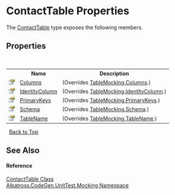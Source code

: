 # ContactTable Properties
 

The <a href="T_Albatross_CodeGen_UnitTest_Mocking_ContactTable.md">ContactTable</a> type exposes the following members.


## Properties
&nbsp;<table><tr><th></th><th>Name</th><th>Description</th></tr><tr><td>![Public property](media/pubproperty.gif "Public property")</td><td><a href="P_Albatross_CodeGen_UnitTest_Mocking_ContactTable_Columns.md">Columns</a></td><td> (Overrides <a href="P_Albatross_CodeGen_UnitTest_Mocking_TableMocking_Columns.md">TableMocking.Columns</a>.)</td></tr><tr><td>![Public property](media/pubproperty.gif "Public property")</td><td><a href="P_Albatross_CodeGen_UnitTest_Mocking_ContactTable_IdentityColumn.md">IdentityColumn</a></td><td> (Overrides <a href="P_Albatross_CodeGen_UnitTest_Mocking_TableMocking_IdentityColumn.md">TableMocking.IdentityColumn</a>.)</td></tr><tr><td>![Public property](media/pubproperty.gif "Public property")</td><td><a href="P_Albatross_CodeGen_UnitTest_Mocking_ContactTable_PrimaryKeys.md">PrimaryKeys</a></td><td> (Overrides <a href="P_Albatross_CodeGen_UnitTest_Mocking_TableMocking_PrimaryKeys.md">TableMocking.PrimaryKeys</a>.)</td></tr><tr><td>![Public property](media/pubproperty.gif "Public property")</td><td><a href="P_Albatross_CodeGen_UnitTest_Mocking_ContactTable_Schema.md">Schema</a></td><td> (Overrides <a href="P_Albatross_CodeGen_UnitTest_Mocking_TableMocking_Schema.md">TableMocking.Schema</a>.)</td></tr><tr><td>![Public property](media/pubproperty.gif "Public property")</td><td><a href="P_Albatross_CodeGen_UnitTest_Mocking_ContactTable_TableName.md">TableName</a></td><td> (Overrides <a href="P_Albatross_CodeGen_UnitTest_Mocking_TableMocking_TableName.md">TableMocking.TableName</a>.)</td></tr></table>&nbsp;
<a href="#contacttable-properties">Back to Top</a>

## See Also


#### Reference
<a href="T_Albatross_CodeGen_UnitTest_Mocking_ContactTable.md">ContactTable Class</a><br /><a href="N_Albatross_CodeGen_UnitTest_Mocking.md">Albatross.CodeGen.UnitTest.Mocking Namespace</a><br />